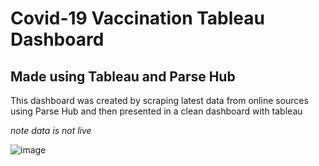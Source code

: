 # Covid-19 Vaccination Tableau Dashboard 
## Made using Tableau and Parse Hub
This dashboard was created by scraping latest data from online sources using Parse Hub and then presented
in a clean dashboard with tableau

*note data is not live*

![image](https://user-images.githubusercontent.com/43136483/113480977-fca6f880-948e-11eb-9314-4099dbef5c4e.png)
